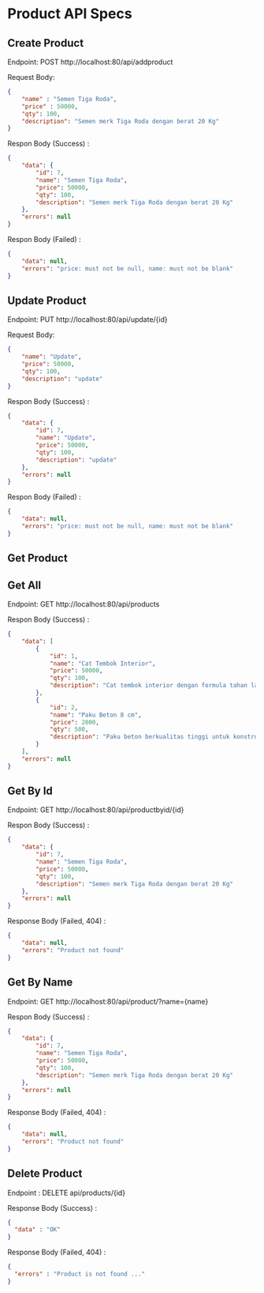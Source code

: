 # Product API Specs

## Create Product

Endpoint: POST http://localhost:80/api/addproduct

Request Body:
```json
{
    "name" : "Semen Tiga Roda",
    "price" : 50000,
    "qty": 100,
    "description": "Semen merk Tiga Roda dengan berat 20 Kg"
}
```

Respon Body (Success) :
```json
{
    "data": {
        "id": 7,
        "name": "Semen Tiga Roda",
        "price": 50000,
        "qty": 100,
        "description": "Semen merk Tiga Roda dengan berat 20 Kg"
    },
    "errors": null
}
```

Respon Body (Failed) :
```json
{
    "data": null,
    "errors": "price: must not be null, name: must not be blank"
}
```

## Update Product

Endpoint: PUT http://localhost:80/api/update/{id}

Request Body:
```json
{
    "name": "Update",
    "price": 50000,
    "qty": 100,
    "description": "update"
}
```

Respon Body (Success) :
```json
{
    "data": {
        "id": 7,
        "name": "Update",
        "price": 50000,
        "qty": 100,
        "description": "update"
    },
    "errors": null
}
```

Respon Body (Failed) :
```json
{
    "data": null,
    "errors": "price: must not be null, name: must not be blank"
}
```

## Get Product

## Get All

Endpoint: GET http://localhost:80/api/products

Respon Body (Success) :
```json
{
    "data": [
        {
            "id": 1,
            "name": "Cat Tembok Interior",
            "price": 50000,
            "qty": 100,
            "description": "Cat tembok interior dengan formula tahan lama dan mudah diaplikasikan."
        },
        {
            "id": 2,
            "name": "Paku Beton 8 cm",
            "price": 2000,
            "qty": 500,
            "description": "Paku beton berkualitas tinggi untuk konstruksi bangunan."
        }
    ],
    "errors": null
}
```

## Get By Id

Endpoint: GET http://localhost:80/api/productbyid/{id}

Respon Body (Success) :
```json
{
    "data": {
        "id": 7,
        "name": "Semen Tiga Roda",
        "price": 50000,
        "qty": 100,
        "description": "Semen merk Tiga Roda dengan berat 20 Kg"
    },
    "errors": null
}
```

Response Body (Failed, 404) :

```json
{
    "data": null,
    "errors": "Product not found"
}
```

## Get By Name 

Endpoint: GET http://localhost:80/api/product/?name={name}

Respon Body (Success) :
```json
{
    "data": {
        "id": 7,
        "name": "Semen Tiga Roda",
        "price": 50000,
        "qty": 100,
        "description": "Semen merk Tiga Roda dengan berat 20 Kg"
    },
    "errors": null
}
```

Response Body (Failed, 404) :

```json
{
    "data": null,
    "errors": "Product not found"
}
```

## Delete Product
Endpoint : DELETE api/products/{id}

Response Body (Success) :

```json
{
  "data" : "OK"
}
```

Response Body (Failed, 404) :

```json
{
  "errors" : "Product is not found ..."
}
```
